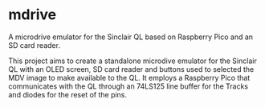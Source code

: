 # mdrive
A microdrive emulator for the Sinclair QL based on Raspberry Pico and an SD card reader.

This project aims to create a standalone microdive emulator for the Sinclair QL with an OLED screen, SD card reader and buttons used to selected the MDV image to make available to the QL.
It employs a Raspberry Pico that communicates with the QL through an 74LS125 line buffer for the Tracks and diodes for the reset of the pins.
